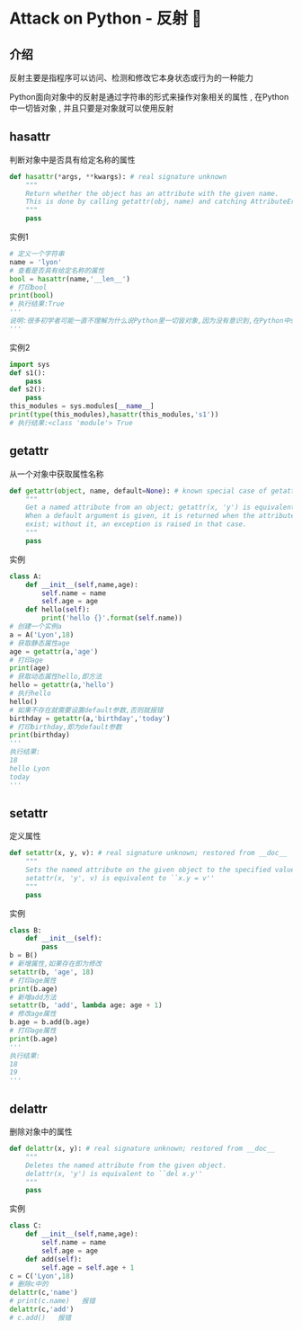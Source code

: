 #  Attack on Python - 反射 🐍


<extoc></extoc>

## 介绍

反射主要是指程序可以访问、检测和修改它本身状态或行为的一种能力 

Python面向对象中的反射是通过字符串的形式来操作对象相关的属性 , 在Python中一切皆对象 , 并且只要是对象就可以使用反射

## hasattr

判断对象中是否具有给定名称的属性

```python
def hasattr(*args, **kwargs): # real signature unknown
    """
    Return whether the object has an attribute with the given name.  
    This is done by calling getattr(obj, name) and catching AttributeError.
    """
    pass
```

实例1

```python
# 定义一个字符串
name = 'lyon'
# 查看是否具有给定名称的属性
bool = hasattr(name,'__len__')
# 打印bool
print(bool)
# 执行结果:True
'''
说明:很多初学者可能一直不理解为什么说Python里一切皆对象,因为没有意识到,在Python中str、list、int ...等这些数据类型,其实就是用class写出来的一个模型,那么既然是类就会有属性这一说,就可以利用反射来操作对象了
'''
```

实例2

```python
import sys
def s1():
    pass
def s2():
    pass
this_modules = sys.modules[__name__]
print(type(this_modules),hasattr(this_modules,'s1'))
# 执行结果:<class 'module'> True
```

## getattr

从一个对象中获取属性名称

```python
def getattr(object, name, default=None): # known special case of getattr
    """
    Get a named attribute from an object; getattr(x, 'y') is equivalent to x.y.
    When a default argument is given, it is returned when the attribute doesn't
    exist; without it, an exception is raised in that case.
    """
    pass
```

实例

```python
class A:
    def __init__(self,name,age):
        self.name = name
        self.age = age
    def hello(self):
        print('hello {}'.format(self.name))
# 创建一个实例a        
a = A('Lyon',18)
# 获取静态属性age
age = getattr(a,'age')
# 打印age
print(age)
# 获取动态属性hello,即方法
hello = getattr(a,'hello')
# 执行hello
hello()
# 如果不存在就需要设置default参数,否则就报错
birthday = getattr(a,'birthday','today')
# 打印birthday,即为default参数
print(birthday)
'''
执行结果:
18
hello Lyon
today
'''
```

## setattr

定义属性

```python
def setattr(x, y, v): # real signature unknown; restored from __doc__
    """
    Sets the named attribute on the given object to the specified value.   
    setattr(x, 'y', v) is equivalent to ``x.y = v''
    """
    pass
```

实例

```python
class B:
    def __init__(self):
		pass
b = B()
# 新增属性,如果存在即为修改
setattr(b, 'age', 18)
# 打印age属性
print(b.age)
# 新增add方法
setattr(b, 'add', lambda age: age + 1)
# 修改age属性
b.age = b.add(b.age)
# 打印age属性
print(b.age)
'''
执行结果:
18
19
'''
```

## delattr

删除对象中的属性

```python
def delattr(x, y): # real signature unknown; restored from __doc__
    """
    Deletes the named attribute from the given object.
    delattr(x, 'y') is equivalent to ``del x.y''
    """
    pass
```

实例

```python
class C:
    def __init__(self,name,age):
		self.name = name
        self.age = age
    def add(self):
        self.age = self.age + 1
c = C('Lyon',18)
# 删除c中的
delattr(c,'name')
# print(c.name)   报错
delattr(c,'add')
# c.add()   报错
```